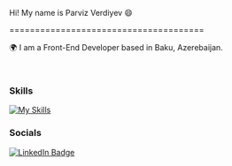 Hi! My name is Parviz Verdiyev 😄

======================================

  

🌍 I am a Front-End Developer based in Baku, Azerebaijan.

<br/>

  

###  Skills

  

[![My Skills](https://skillicons.dev/icons?i=html,css,scss,js,figma)](https://skillicons.dev)
<br/>

  

###  Socials

  

<div  id="badges">

<a  href="https://www.linkedin.com/in/parviz-verdiyev-a70265292/">

<img  src="https://img.shields.io/badge/LinkedIn-blue?style=for-the-badge&logo=linkedin&logoColor=white"  alt="LinkedIn Badge"/>

</a>

</div>
